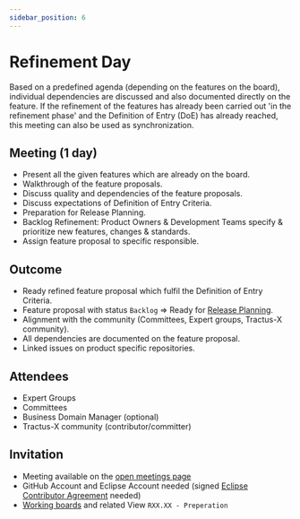 ```yaml
---
sidebar_position: 6
---
```


# Refinement Day

Based on a predefined agenda (depending on the features on the board), individual dependencies are discussed and also documented directly on the feature. If the refinement of the features has already been carried out 'in the refinement phase' and the Definition of Entry (DoE) has already reached, this meeting can also be used as synchronization.

## Meeting (1 day)

- Present all the given features which are already on the board.
- Walkthrough of the feature proposals.
- Discuss quality and dependencies of the feature proposals.
- Discuss expectations of Definition of Entry Criteria.
- Preparation for Release Planning.
- Backlog Refinement: Product Owners & Development Teams specify & prioritize new features, changes & standards.
- Assign feature proposal to specific responsible.

## Outcome

- Ready refined feature proposal which fulfil the Definition of Entry Criteria.
- Feature proposal with status `Backlog` => Ready for [Release Planning](release-planning-days.md).
- Alignment with the community (Committees, Expert groups, Tractus-X community).
- All dependencies are documented on the feature proposal.
- Linked issues on product specific repositories.

## Attendees

- Expert Groups
- Committees
- Business Domain Manager (optional)
- Tractus-X community (contributor/committer)

## Invitation

- Meeting available on the [open meetings page](https://eclipse-tractusx.github.io/community/open-meetings/#one-time-meetings)
- GitHub Account and Eclipse Account needed (signed [Eclipse Contributor Agreement](https://eclipse-tractusx.github.io/docs/getting-started) needed)
- [Working boards](https://github.com/orgs/eclipse-tractusx/projects/26) and related View `RXX.XX - Preperation`
